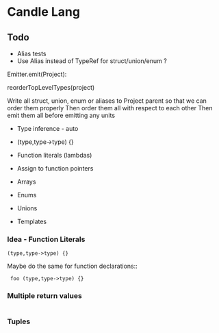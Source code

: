 # Candle Lang

## Todo


- Alias tests
- Use Alias instead of TypeRef for struct/union/enum ?


Emitter.emit(Project):

reorderTopLevelTypes(project)

Write all struct, union, enum or aliases to Project parent so that we can order them properly
Then order them all with respect to each other
Then emit them all before emitting any units



- Type inference - auto

- (type,type->type) {}

- Function literals (lambdas)
- Assign to function pointers 

- Arrays
- Enums
- Unions
- Templates

### Idea - Function Literals
```
(type,type->type) {}
```

 Maybe do the same for function declarations::
```
 foo (type,type->type) {}
```

### Multiple return values

```

```

### Tuples

```

```